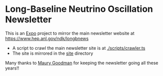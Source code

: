 # Long-Baseline Neutrino Oscillation Newsletter

This is an [Expo](https://expo.dev) project to mirror the main newsletter website at https://www.hep.anl.gov/ndk/longbnews

- A script to crawl the main newsletter site is at [./scripts/crawler.ts](./scripts/crawler.ts)
- The site is mirrored in the [site](./site) directory

Many thanks to [Maury Goodman](http://www.hep.anl.gov/mcg/) for keeping the newsletter going all these years!!
